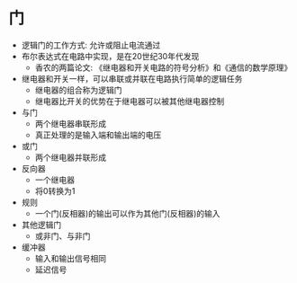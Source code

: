 # 门
- 逻辑门的工作方式: 允许或阻止电流通过
- 布尔表达式在电路中实现，是在20世纪30年代发现
    - 香农的两篇论文: 《继电器和开关电路的符号分析》和《通信的数学原理》
- 继电器和开关一样，可以串联或并联在电路执行简单的逻辑任务
    - 继电器的组合称为逻辑门
    - 继电器比开关的优势在于继电器可以被其他继电器控制
- 与门
    - 两个继电器串联形成
    - 真正处理的是输入端和输出端的电压
- 或门
    - 两个继电器并联形成
- 反向器
    - 一个继电器
    - 将0转换为1
- 规则
    - 一个门(反相器)的输出可以作为其他门(反相器)的输入
- 其他逻辑门
    - 或非门、与非门
- 缓冲器
    - 输入和输出信号相同
    - 延迟信号

